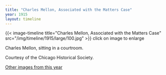 ```yaml
---
title: "Charles Mellon, Associated with the Matters Case"
year: 1915
layout: timeline
---
```


{{< image-timeline title="Charles Mellon, Associated with the Matters Case" src="/img/timeline/1915/large/100.jpg" >}}
click on image to enlarge

Charles Mellon, sitting in a courtroom. 

Courtesy of the Chicago Historical Society.  

[Other images from this year](/historical/timeline/1915)